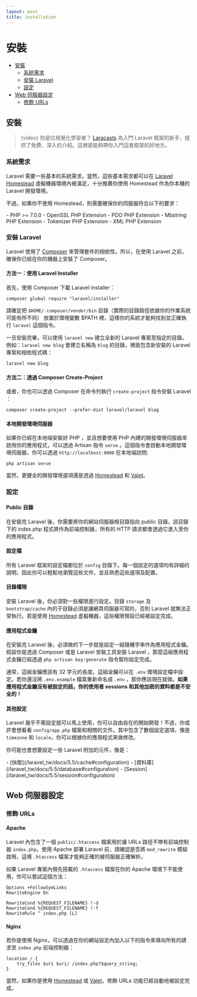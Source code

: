 ```yaml
---
layout: post
title: installation
---
```

# 安裝

- [安裝](#installation)
    - [系統需求](#server-requirements)
    - [安裝 Laravel](#installing-laravel)
    - [設定](#configuration)
- [Web 伺服器設定](#web-server-configuration)
    - [修飾 URLs](#pretty-urls)

<a name="installation"></a>
## 安裝

> {video} 你是位視覺化學習者？ [Laracasts](http://laravelfromscratch.com) 為入門 Laravel 框架的新手，提供了免費、深入的介紹。這裡是能夠帶你入門這套框架的好地方。

<a name="server-requirements"></a>
### 系統需求

Laravel 需要一些基本的系統需求。當然，這些基本需求都可以在 [Laravel Homestead](/laravel_tw/docs/5.5/homestead) 虛擬機器環境內被滿足，十分推薦你使用 Homestead 作為你本機的 Laravel 開發環境。

不過，如果你不使用 Homestead，則需要確保你的伺服器符合以下的要求：

<div class="content-list" markdown="1">
- PHP >= 7.0.0
- OpenSSL PHP Extension
- PDO PHP Extension
- Mbstring PHP Extension
- Tokenizer PHP Extension
- XML PHP Extension
</div>

<a name="installing-laravel"></a>
### 安裝 Laravel

Laravel 使用了 [Composer](https://getcomposer.org) 來管理套件的相依性。所以，在使用 Laravel 之前，確保你已經在你的機器上安裝了 Composer。

#### 方法一：使用 Laravel Installer

首先，使用 Composer 下載 Laravel installer：

    composer global require "laravel/installer"

請確定把 `$HOME/.composer/vendor/bin` 目錄（實際的目錄路徑依據你的作業系統可能有所不同） 放置於環境變數 $PATH 裡，這樣你的系統才能夠找到並正確執行 `laravel` 這個指令。

一旦安裝完畢，可以使用 `laravel new` 建立全新的 Laravel 專案至指定的目錄。例如：`laravel new blog` 會建立名稱為 `blog` 的目錄，裡面包含新安裝的 Laravel 專案和相依程式碼：

    laravel new blog

#### 方法二：透過 Composer Create-Project

或者，你也可以透過 Composer 在命令列執行 `create-project` 指令安裝 Laravel ：

    composer create-project --prefer-dist laravel/laravel blog

#### 本地開發環境伺服器

如果你已經在本地端安裝好 PHP ，並且想要使用 PHP 內建的開發環境伺服器來啟用你的應用程式，可以透過 Artisan 指令 `serve` 。這個指令會啟動本地開發環境伺服器，你可以透過 `http://localhost:8000` 在本地端訪問:

    php artisan serve

當然，更健全的開發環境選項還是透過 [Homestead](/laravel_tw/docs/5.5/homestead) 和 [Valet](/laravel_tw/docs/5.5/valet)。

<a name="configuration"></a>
### 設定

#### Public 目錄

在安裝完 Laravel 後，你需要將你的網站伺服器根目錄指向 public 目錄。該目錄下的 index.php 程式將作為前端控制器，所有的 HTTP 請求都會透過它進入至你的應用程式。

#### 設定檔

所有 Laravel 框架的設定檔都位於 `config` 目錄下。每一個設定的選項均有詳細的說明，因此你可以輕鬆地瀏覽這些文件，並且熟悉這些選項及配置。

#### 目錄權限

安裝 Laravel 後，你必須對一些權限進行設定。目錄 `storage` 及 `bootstrap/cache` 內的子目錄必須是讓網頁伺服器可寫的，否則 Laravel 就無法正常執行。若是使用 [Homestead](/laravel_tw/docs/5.5/homestead) 虛擬機器，這些權限預設已經被設定完成。

#### 應用程式金鑰

在安裝完 Laravel 後，必須做的下一步就是設定一組隨機字串作為應用程式金鑰。假設你是透過 Composer 或是 Laravel 安裝工具安裝 Laravel ，那麼這組應用程式金鑰已經透過 `php artisan key:generate` 指令幫你設定完成。

通常，這組金鑰應該有 32 字元的長度。這組金鑰可以在 `.env` 環境設定檔中設定。若你還沒將 `.env.example` 檔案重新命名成 `.env` ，那你應該現在就做。**如果應用程式金鑰沒有被設定的話，你的使用者 sessions 和其他加密的資料都是不安全的！**

#### 其他設定

Laravel 幾乎不需設定就可以馬上使用，你可以自由自在的開始開發！不過，你或許會想看看 `config/app.php` 檔案和相關的文件。其中包含了數個設定選項，像是 `timezone` 和 `locale`，你可以根據你的應用程式來做修改。

你可能也會想要設定一些 Laravel 附加的元件，像是：

<div class="content-list" markdown="1">
- [快取](/laravel_tw/docs/5.5/cache#configuration)
- [資料庫](/laravel_tw/docs/5.5/database#configuration)
- [Session](/laravel_tw/docs/5.5/session#configuration)
</div>

<a name="web-server-configuration"></a>
## Web 伺服器設定

<a name="pretty-urls"></a>
### 修飾 URLs

#### Apache

Laravel 內包含了一個 `public/.htaccess` 檔案用於讓 URLs 路徑不帶有前端控制器 `index.php`。使用 Apache 部署 Laravel 前，請確認是否將 `mod_rewrite` 模組啟用，這樣 `.htaccess` 檔案才能夠正確的被伺服器正確解析。

如果 Laravel 專案內預先搭載的 `.htaccess` 檔案在你的 Apache 環境下不能使用，你可以嘗試這個方法：

    Options +FollowSymLinks
    RewriteEngine On

    RewriteCond %{REQUEST_FILENAME} !-d
    RewriteCond %{REQUEST_FILENAME} !-f
    RewriteRule ^ index.php [L]

#### Nginx

若你是使用 Nginx，可以透過在你的網站設定內加入以下的指令來導向所有的請求至 `index.php` 前端控制器：

    location / {
        try_files $uri $uri/ /index.php?$query_string;
    }

當然，如果你是使用 [Homestead](/laravel_tw/docs/5.5/homestead) 或 [Valet](/laravel_tw/docs/5.5/valet)，修飾 URLs 功能已經自動地被設定完成。
